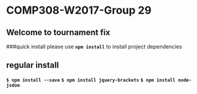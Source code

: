 # COMP308-W2017-Group 29

## Welcome to tournament fix

###quick install
please use **`npm install`** to install project dependencies

## regular install 
**`$ npm install --save`**
**`$ npm install jquery-brackets`**
**`$ npm install node-jsdom`**

